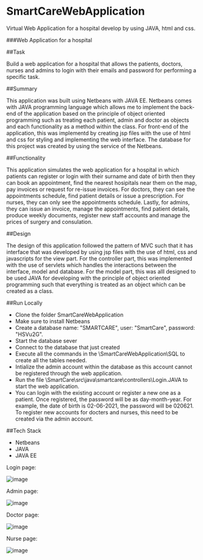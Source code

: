 # SmartCareWebApplication
Virtual Web Application for a hospital develop by using JAVA, html and css.

###Web Application for a hospital

##Task

Build a web application for a hospital that allows the patients, doctors, nurses and admins to login with their emails and password for performing a specific task.

##Summary

This application was built using Netbeans with JAVA EE. Netbeans comes with JAVA programming language which allows me to implement the back-end of the application based on the principle of object oriented programming such as treating each patient, admin and doctor as objects and each functionality as a method within the class. For front-end of the application, this was implementd by creating jsp files with the use of html and css for styling and implementing the web interface. The database for this project was created by using the service of the Netbeans.

##Functionality

This application simulates the web application for a hospital in which patients can register or login with their surname and date of birth then they can book an appointment, find the nearest hosipitals near them on the map, pay invoices or request for re-issue invoices. For doctors, they can see the appointments schedule, find patient details or issue a prescription. For nurses, they can only see the appointments schedule. Lastly, for admins, they can issue an invoice, manage the appointments, find patient details, produce weekly documents, register new staff accounts and manage the prices of surgery and consulation.    

##Design

The design of this application followed the pattern of MVC such that it has interface that was developed by using jsp files with the use of html, css and javascripts for the view part. For the controller part, this was implemented with the use of servlets which handles the interactions between the interface, model and database. For the model part, this was alll designed to be used JAVA for developing with the principle of object oriented programming such that everything is treated as an object which can be created as a class.

##Run Locally

- Clone the folder SmartCareWebApplication
- Make sure to install Netbeans
- Create a database name: "SMARTCARE", user: "SmartCare", password: "HSVu2G".
- Start the database sever
- Connect to the database that just created
- Execute all the commands in the \SmartCareWebApplication\SQL to create all the tables needed.
- Intialize the admin account within the database as this account cannot be registered through the web application.    
- Run the file \SmartCare\src\java\smartcare\controllers\Login.JAVA  to start the web application.
- You can login with the existing account or register a new one as a patient. Once registered, the password will be as day-month-year. For example, the date of birth is 02-06-2021, the password will be 020621. To register new accounts for docters and nurses, this need to be created via the admin account.   

##Tech Stack

- Netbeans
- JAVA
- JAVA EE


Login page:

![image](https://user-images.githubusercontent.com/60352487/120791964-0d432000-c55f-11eb-9caf-3f3f703f11ba.png)

Admin page:

![image](https://user-images.githubusercontent.com/60352487/120792110-3cf22800-c55f-11eb-8d8f-53d08880eb0b.png)

Doctor page:

![image](https://user-images.githubusercontent.com/60352487/120792205-55fad900-c55f-11eb-9d68-208a7136347f.png)

Nurse page:

![image](https://user-images.githubusercontent.com/60352487/120792698-1e406100-c560-11eb-9271-fe4f2cb59b5a.png)




